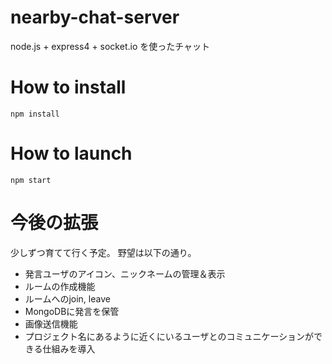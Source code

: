 nearby-chat-server
==================

node.js + express4 + socket.io を使ったチャット

# How to install

```
npm install
```

# How to launch

```
npm start
```

# 今後の拡張
少しずつ育てて行く予定。
野望は以下の通り。

- 発言ユーザのアイコン、ニックネームの管理＆表示
- ルームの作成機能
- ルームへのjoin, leave
- MongoDBに発言を保管
- 画像送信機能
- プロジェクト名にあるように近くにいるユーザとのコミュニケーションができる仕組みを導入
